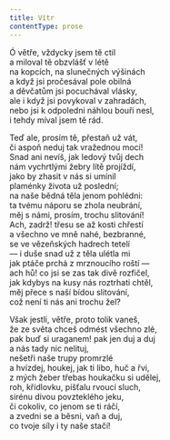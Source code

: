 ```yaml
---
title: Vítr
contentType: prose
---
```


Ó větře, vždycky jsem tě ctil  
a miloval tě obzvlášť v létě  
na kopcích, na slunečných výšinách  
a když jsi pročesával pole obilná  
a děvčatům jsi pocuchával vlásky,  
ale i když jsi povykoval v zahradách,  
nebo jsi k odpoledni náhlou bouři nesl,  
i tehdy míval jsem tě rád.

Teď ale, prosím tě, přestaň už vát,  
či aspoň neduj tak vražednou mocí!  
Snad ani nevíš, jak ledový tvůj dech  
nám vychrtlými žebry lítě projíždí,  
jako by zhasit v nás si umínil  
plaménky života už poslední;  
na naše bědná těla jenom pohlédni:  
ta tvému náporu se zhola neubrání,  
měj s námi, prosím, trochu slitování!  
Ach, zadrž! třesu se až kosti chřestí  
a všechno ve mně nahé, bezbranné,  
se ve vězeňských hadrech tetelí  
— i duše snad už z těla ulétla mi  
jak ptáče prchá z mrznoucího roští —  
ach hů! co jsi se zas tak divě rozfičel,  
jak kdybys na kusy nás roztrhati chtěl,  
měj přece s naší bídou slitování,  
což není ti nás ani trochu žel?

Však jestli, větře, proto tolik vaneš,  
že ze světa chceš odmést všechno zlé,  
pak buď si uraganem! pak jen duj a duj  
a nás tady nic nelituj,  
nešetři naše trupy promrzlé  
a hvízdej, houkej, jak ti libo, huč a řvi,  
z mých žeber třebas houkačku si udělej,  
roh, křídlovku, píšťalu rvoucí sluch,  
sirénu divou povzteklého jeku,  
či cokoliv, co jenom se ti ráčí,  
a zvedni se a běsni, vaň a duj,  
co tvoje síly i ty naše stačí!
